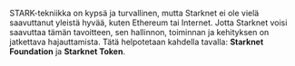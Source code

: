 STARK-tekniikka on kypsä ja turvallinen, mutta Starknet ei ole vielä saavuttanut yleistä hyvää, kuten Ethereum tai Internet. Jotta Starknet voisi saavuttaa tämän tavoitteen, sen hallinnon, toiminnan ja kehityksen on jatkettava hajauttamista. Tätä helpotetaan kahdella tavalla: **Starknet Foundation** ja **Starknet Token**.